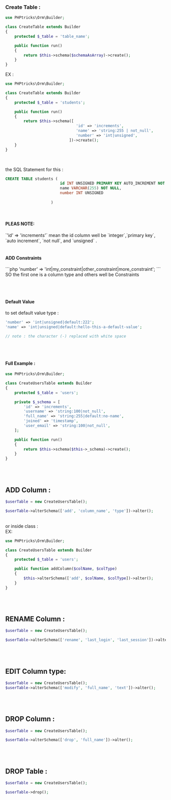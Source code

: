 <h3>Create Table : </h3>

```php
use PHPtricks\Orm\Builder;

class CreateTable extends Builder
{
    protected $_table = 'table_name';

    public function run()
    {
        return $this->schema($schemaAsArray)->create();
    }   
}
```
EX : 

```php
use PHPtricks\Orm\Builder;

class CreateTable extends Builder
{
    protected $_table = 'students';

    public function run()
    {
        return $this->schema([
                               'id' => 'increments',
                               'name' => 'string:255 | not_null',
                               'number' => 'int|unsigned',
                            ])->create();
    }   
}
```
<br>

the SQL Statement for this :

```sql
CREATE TABLE students (
						id INT UNSIGNED PRIMARY KEY AUTO_INCREMENT NOT NULL,
						name VARCHAR(255) NOT NULL,
						number INT UNSIGNED
					
					)
```    

<br>					
<h4>PLEAS NOTE:</h4> 
`'id' => 'increments'`
mean the id column well be `integer`,`primary key`, `auto increment`, `not null`,  and `unsigned` .
<br><br>

<h4>ADD Constraints</h4>
```php
'number' => 'int|my_constraint|other_constraint|more_constraint';
```

<br>
SO the first one is a column type and others well be Constraints

<br><br>
<h4>Default Value</h4>

to set default value type :
<br>
```php
'number' => 'int|unsigned|default:222';
'name' => 'int|unsigned|default:hello-this-a-default-value';

// note : the character (-) replaced with white space
```
<br><br>
<h4>Full Example :</h4>

```php
use PHPtricks\Orm\Builder;

class CreateUsersTable extends Builder
{
    protected $_table = 'users';

    private $_schema = [
        'id' => 'increments',
        'username' => 'string:100|not_null',
        'full_name' => 'string:255|default:no-name',
        'joined' => 'timestamp',
        'user_email' => 'string:100|not_null',
    ];

    public function run()
    {
        return $this->schema($this->_schema)->create();
    }
}
```
<br><br>


<h2>ADD Column : </h2>

```php
$userTable = new CreateUsersTable();

$userTable->alterSchema(['add', 'column_name', 'type'])->alter();
```

<br>
or inside class :
<br>
EX:

```php
use PHPtricks\Orm\Builder;

class CreateUsersTable extends Builder
{
    protected $_table = 'users';

    public function addColumn($colName, $colType)
    {
        $this->alterSchema(['add', $colName, $colType])->alter();
    }
}
```
<br><br>

<h2>RENAME Column :</h2>

```php
$userTable = new CreateUsersTable();

$userTable->alterSchema(['rename', 'last_login', 'last_session'])->alter();
```

<br><br>
<h2>EDIT Column  type:</h2>

```php
$userTable = new CreateUsersTable();
$userTable->alterSchema(['modify', 'full_name', 'text'])->alter();
```
<br><br>
<h2>DROP Column :</h2>

```php
$userTable = new CreateUsersTable();

$userTable->alterSchema(['drop', 'full_name'])->alter();
```

<br><br>
<h2>DROP Table :</h2>

```php
$userTable = new CreateUsersTable();

$userTable->drop();
```
